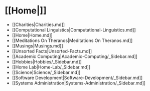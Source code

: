 # [[Home|]]
 * [[Charities|Charities.md]]
 * [[Computational Linguistics|Computational-Linguistics.md]]
 * [[Home|Home.md]]
 * [[Meditations On Theranos|Meditations On Theranos.md]]
 * [[Musings|Musings.md]]
 * [[Unsorted Facts|Unsorted-Facts.md]]
 * [[Academic Computing|Academic-Computing/_Sidebar.md]]
 * [[Hobbies|Hobbies/_Sidebar.md]]
 * [[Home Lab|Home-Lab/_Sidebar.md]]
 * [[Science|Science/_Sidebar.md]]
 * [[Software Development|Software-Development/_Sidebar.md]]
 * [[Systems Administration|Systems-Administration/_Sidebar.md]]
